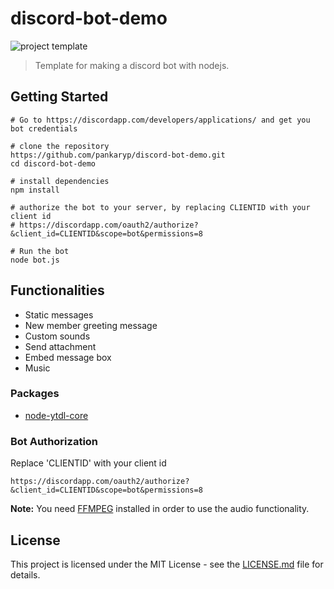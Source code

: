 # discord-bot-demo

![project template](https://img.shields.io/badge/project-template-blue.svg?style=flat-square)

> Template for making a discord bot with nodejs.

## Getting Started

```
# Go to https://discordapp.com/developers/applications/ and get you bot credentials

# clone the repository
https://github.com/pankaryp/discord-bot-demo.git
cd discord-bot-demo

# install dependencies
npm install

# authorize the bot to your server, by replacing CLIENTID with your client id
# https://discordapp.com/oauth2/authorize?&client_id=CLIENTID&scope=bot&permissions=8

# Run the bot
node bot.js
```

## Functionalities
* Static messages
* New member greeting message
* Custom sounds
* Send attachment
* Embed message box
* Music

### Packages
* [node-ytdl-core](https://github.com/fent/node-ytdl-core)

### Bot Authorization
Replace 'CLIENTID' with your client id
```
https://discordapp.com/oauth2/authorize?&client_id=CLIENTID&scope=bot&permissions=8
```

**Note:** You need [FFMPEG](https://www.ffmpeg.org/download.html) installed in order to use the audio functionality.

## License

This project is licensed under the MIT License - see the [LICENSE.md](LICENSE.md) file for details.
